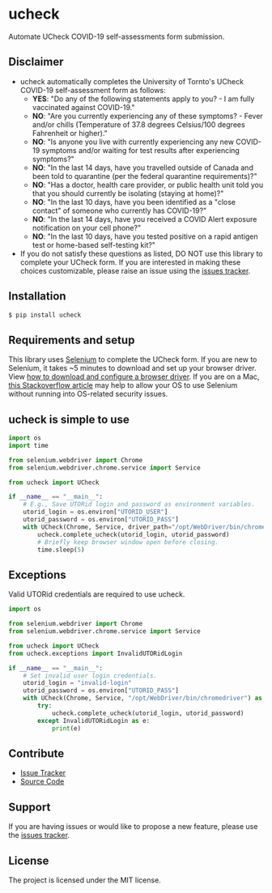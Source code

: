 # ucheck

Automate UCheck COVID-19 self-assessments form submission.

## Disclaimer

* ucheck automatically completes the University of Tornto's UCheck COVID-19 self-assessment form as follows:
    * **YES**: "Do any of the following statements apply to you? - I am fully vaccinated against COVID-19."
    * **NO**: "Are you currently experiencing any of these symptoms? - Fever and/or chills (Temperature of 37.8 degrees Celsius/100 degrees Fahrenheit or higher)."
    * **NO**: "Is anyone you live with currently experiencing any new COVID-19 symptoms and/or waiting for test results after experiencing symptoms?"
    * **NO**: "In the last 14 days, have you travelled outside of Canada and been told to quarantine (per the federal quarantine requirements)?"
    * **NO**: "Has a doctor, health care provider, or public health unit told you that you should currently be isolating (staying at home)?"
    * **NO**: "In the last 10 days, have you been identified as a "close contact" of someone who currently has COVID-19?"
    * **NO**: "In the last 14 days, have you received a COVID Alert exposure notification on your cell phone?"
    * **NO**: "In the last 10 days, have you tested positive on a rapid antigen test or home-based self-testing kit?"
* If you do not satisfy these questions as listed, DO NOT use this library to complete your UCheck form. If you are interested in making these choices customizable, please raise an issue using the [issues tracker](https://github.com/irahorecka/ucheck/issues).

## Installation

```bash
$ pip install ucheck
```

## Requirements and setup

This library uses [Selenium](https://selenium-python.readthedocs.io/) to complete the UCheck form. If you are new to Selenium, it takes ~5 minutes to download and set up your browser driver. View [how to download and configure a browser driver](https://www.selenium.dev/documentation/getting_started/installing_browser_drivers/). If you are on a Mac, [this Stackoverflow article](https://stackoverflow.com/questions/60362018/macos-catalinav-10-15-3-error-chromedriver-cannot-be-opened-because-the-de) may help to allow your OS to use Selenium without running into OS-related security issues.

## ucheck is simple to use

```python
import os
import time

from selenium.webdriver import Chrome
from selenium.webdriver.chrome.service import Service

from ucheck import UCheck

if __name__ == "__main__":
    # E.g., Save UTORid login and password as environment variables.
    utorid_login = os.environ["UTORID_USER"]
    utorid_password = os.environ["UTORID_PASS"]
    with UCheck(Chrome, Service, driver_path="/opt/WebDriver/bin/chromedriver") as ucheck:
        ucheck.complete_ucheck(utorid_login, utorid_password)
        # Briefly keep browser window open before closing.
        time.sleep(5)
```

## Exceptions

Valid UTORid credentials are required to use ucheck.

```python
import os

from selenium.webdriver import Chrome
from selenium.webdriver.chrome.service import Service

from ucheck import UCheck
from ucheck.exceptions import InvalidUTORidLogin

if __name__ == "__main__":
    # Set invalid user login credentials.
    utorid_login = "invalid-login"
    utorid_password = os.environ["UTORID_PASS"]
    with UCheck(Chrome, Service, "/opt/WebDriver/bin/chromedriver") as ucheck:
        try:
            ucheck.complete_ucheck(utorid_login, utorid_password)
        except InvalidUTORidLogin as e:
            print(e)
```

## Contribute

- [Issue Tracker](https://github.com/irahorecka/ucheck/issues)
- [Source Code](https://github.com/irahorecka/ucheck/tree/master/ucheck)

## Support

If you are having issues or would like to propose a new feature, please use the [issues tracker](https://github.com/irahorecka/ucheck/issues).

## License

The project is licensed under the MIT license.
